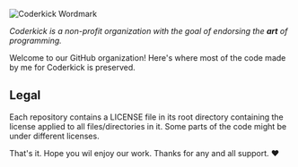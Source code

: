 ![Coderkick Wordmark](https://coderkick.com/assets/CoderkickWordmark.png)

_Coderkick is a non-profit organization with the goal of endorsing the **art** of programming._

Welcome to our GitHub organization! Here's where most of the code made by me for Coderkick is preserved.

## Legal
Each repository contains a LICENSE file in its root directory containing the license applied to all files/directories in it. Some parts of the code might be under different licenses.

That's it. Hope you wil enjoy our work. Thanks for any and all support. ❤️
